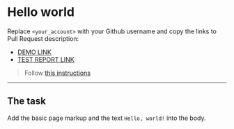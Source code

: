 # Hello world
Replace `<your_account>` with your Github username and copy the links to Pull Request description:
- [DEMO LINK](https://Malva37.github.io/layout_hello-world/)
- [TEST REPORT LINK](https://Malva37.github.io/layout_hello-world/report/html_report/)

> Follow [this instructions](https://mate-academy.github.io/layout_task-guideline/#how-to-solve-the-layout-tasks-on-github)
___

## The task
Add the basic page markup and the text `Hello, world!` into the body.
